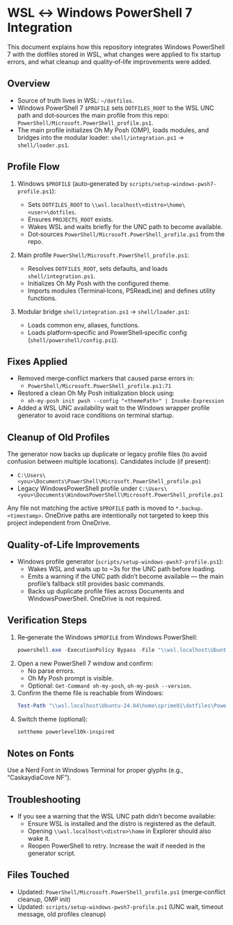 # WSL ↔ Windows PowerShell 7 Integration

This document explains how this repository integrates Windows PowerShell 7 with the dotfiles stored in WSL, what changes were applied to fix startup errors, and what cleanup and quality‑of‑life improvements were added.

## Overview

- Source of truth lives in WSL: `~/dotfiles`.
- Windows PowerShell 7 `$PROFILE` sets `DOTFILES_ROOT` to the WSL UNC path and dot‑sources the main profile from this repo: `PowerShell/Microsoft.PowerShell_profile.ps1`.
- The main profile initializes Oh My Posh (OMP), loads modules, and bridges into the modular loader: `shell/integration.ps1` → `shell/loader.ps1`.

## Profile Flow

1. Windows `$PROFILE` (auto‑generated by `scripts/setup-windows-pwsh7-profile.ps1`):
   - Sets `DOTFILES_ROOT` to `\\wsl.localhost\<distro>\home\<user>\dotfiles`.
   - Ensures `PROJECTS_ROOT` exists.
   - Wakes WSL and waits briefly for the UNC path to become available.
   - Dot‑sources `PowerShell/Microsoft.PowerShell_profile.ps1` from the repo.

2. Main profile `PowerShell/Microsoft.PowerShell_profile.ps1`:
   - Resolves `DOTFILES_ROOT`, sets defaults, and loads `shell/integration.ps1`.
   - Initializes Oh My Posh with the configured theme.
   - Imports modules (Terminal‑Icons, PSReadLine) and defines utility functions.

3. Modular bridge `shell/integration.ps1` → `shell/loader.ps1`:
   - Loads common env, aliases, functions.
   - Loads platform‑specific and PowerShell‑specific config (`shell/powershell/config.ps1`).

## Fixes Applied

- Removed merge‑conflict markers that caused parse errors in:
  - `PowerShell/Microsoft.PowerShell_profile.ps1:71`
- Restored a clean Oh My Posh initialization block using:
  - `oh-my-posh init pwsh --config "<themePath>" | Invoke-Expression`
- Added a WSL UNC availability wait to the Windows wrapper profile generator to avoid race conditions on terminal startup.

## Cleanup of Old Profiles

The generator now backs up duplicate or legacy profile files (to avoid confusion between multiple locations). Candidates include (if present):

- `C:\Users\<you>\Documents\PowerShell\Microsoft.PowerShell_profile.ps1`
- Legacy WindowsPowerShell profile under `C:\Users\<you>\Documents\WindowsPowerShell\Microsoft.PowerShell_profile.ps1`

Any file not matching the active `$PROFILE` path is moved to `*.backup.<timestamp>`. OneDrive paths are intentionally not targeted to keep this project independent from OneDrive.

## Quality‑of‑Life Improvements

- Windows profile generator (`scripts/setup-windows-pwsh7-profile.ps1`):
  - Wakes WSL and waits up to ~3s for the UNC path before loading.
  - Emits a warning if the UNC path didn’t become available — the main profile’s fallback still provides basic commands.
  - Backs up duplicate profile files across Documents and WindowsPowerShell. OneDrive is not required.

## Verification Steps

1. Re‑generate the Windows `$PROFILE` from Windows PowerShell:
   ```powershell
   powershell.exe -ExecutionPolicy Bypass -File "\\wsl.localhost\Ubuntu-24.04\home\sprime01\dotfiles\scripts\setup-windows-pwsh7-profile.ps1"
   ```
2. Open a new PowerShell 7 window and confirm:
   - No parse errors.
   - Oh My Posh prompt is visible.
   - Optional: `Get-Command oh-my-posh`, `oh-my-posh --version`.
3. Confirm the theme file is reachable from Windows:
   ```powershell
   Test-Path "\\wsl.localhost\Ubuntu-24.04\home\sprime01\dotfiles\PowerShell\Themes\powerlevel10k_classic.omp.json"
   ```
4. Switch theme (optional):
   ```powershell
   settheme powerlevel10k-inspired
   ```

## Notes on Fonts

Use a Nerd Font in Windows Terminal for proper glyphs (e.g., “CaskaydiaCove NF”).

## Troubleshooting

- If you see a warning that the WSL UNC path didn’t become available:
  - Ensure WSL is installed and the distro is registered as the default.
  - Opening `\\wsl.localhost\<distro>\home` in Explorer should also wake it.
  - Reopen PowerShell to retry. Increase the wait if needed in the generator script.

## Files Touched

- Updated: `PowerShell/Microsoft.PowerShell_profile.ps1` (merge‑conflict cleanup, OMP init)
- Updated: `scripts/setup-windows-pwsh7-profile.ps1` (UNC wait, timeout message, old profiles cleanup)
